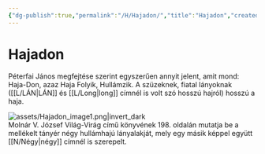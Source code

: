 ```yaml
---
{"dg-publish":true,"permalink":"/H/Hajadon/","title":"Hajadon","created":"2024-04-30T14:18","updated":"2024-05-02T19:14"}
---
```



# Hajadon

Péterfai János megfejtése szerint egyszerűen annyit jelent, amit mond: Haja-Don, azaz Haja Folyik, Hullámzik. A szüzeknek, fiatal lányoknak ([[L/LÁN\|LÁN]] és [[L/Long\|long]] címnél is volt szó hosszú hajról) hosszú a haja.  

![assets/Hajadon_image1.png|invert_dark](/img/user/H/assets/Hajadon_image1.png)  
Molnár V. József Világ-Virág című könyvének 198. oldalán mutatja be a mellékelt tányér négy hullámhajú lányalakját, mely egy másik képpel együtt [[N/Négy\|négy]] címnél is szerepelt.  